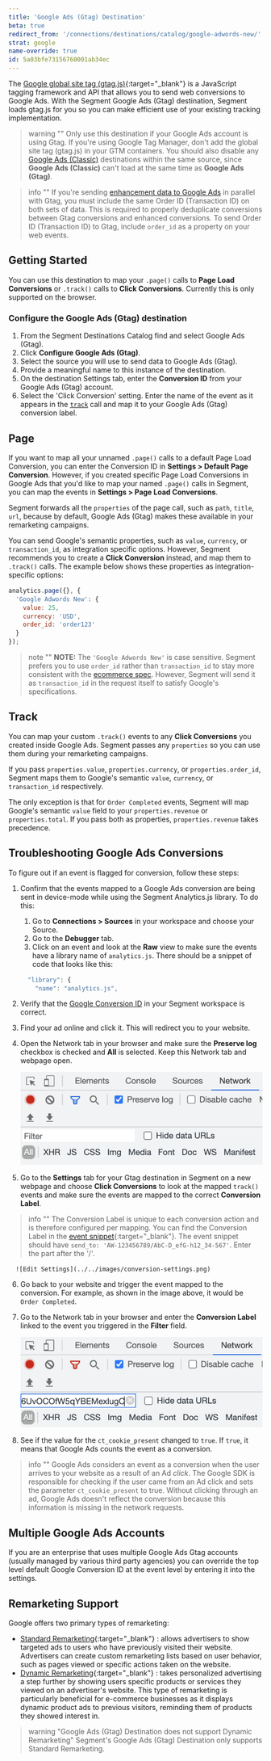 ```yaml
---
title: 'Google Ads (Gtag) Destination'
beta: true
redirect_from: '/connections/destinations/catalog/google-adwords-new/'
strat: google
name-override: true
id: 5a03bfe73156760001ab34ec
---
```


The [Google global site tag (gtag.js)](https://support.google.com/google-ads/answer/7548399?hl=en){:target="_blank"} is a JavaScript tagging framework and API that allows you to send web conversions to Google Ads. With the Segment Google Ads (Gtag) destination, Segment loads gtag.js for you so you can make efficient use of your existing tracking implementation.

> warning ""
> Only use this destination if your Google Ads account is using Gtag. If you're using Google Tag Manager, don't add the global site tag (gtag.js) in your GTM containers. You should also disable any [Google Ads (Classic)](/docs/connections/destinations/catalog/adwords/) destinations within the same source, since **Google Ads (Classic)** can't load at the same time as **Google Ads (Gtag)**.

> info ""
> If you're sending [enhancement data to Google Ads](/docs/connections/destinations/catalog/actions-google-enhanced-conversions/) in parallel with Gtag, you must include the same Order ID (Transaction ID) on both sets of data. This is required to properly deduplicate conversions between Gtag conversions and enhanced conversions. To send Order ID (Transaction ID) to Gtag, include `order_id` as a property on your web events. 

## Getting Started

You can use this destination to map your `.page()` calls to **Page Load Conversions** or `.track()` calls to **Click Conversions**. Currently this is only supported on the browser.

### Configure the Google Ads (Gtag) destination

1. From the Segment Destinations Catalog find and select Google Ads (Gtag).
2. Click **Configure Google Ads (Gtag)**.
3. Select the source you will use to send data to Google Ads (Gtag).
4. Provide a meaningful name to this instance of the destination.
5. On the destination Settings tab, enter the **Conversion ID** from your Google Ads (Gtag) account. 
6. Select the 'Click Conversion' setting. Enter the name of the event as it appears in the [`track`](/docs/connections/spec/track) call and map it to your Google Ads (Gtag) conversion label.

## Page

If you want to map all your unnamed `.page()` calls to a default Page Load Conversion, you can enter the Conversion ID in **Settings > Default Page Conversion**. However, if you created specific Page Load Conversions in Google Ads that you'd like to map your named `.page()` calls in Segment, you can map the events in **Settings > Page Load Conversions**.

Segment forwards all the `properties` of the page call, such as `path`, `title`, `url`, because by default, Google Ads (Gtag) makes these available in your remarketing campaigns.

You can send Google's semantic properties, such as `value`, `currency`, or `transaction_id`, as integration specific options. However, Segment recommends you to  create a **Click Conversion** instead, and map them to `.track()` calls. The example below shows these properties as integration-specific options:

```javascript
analytics.page({}, {
  'Google Adwords New': {
    value: 25,
    currency: 'USD',
    order_id: 'order123'
  }
});
```

> note ""
> **NOTE:** The `'Google Adwords New'` is case sensitive. Segment prefers you to use `order_id` rather than  `transaction_id` to stay more consistent with the [ecommerce spec](/docs/connections/spec/ecommerce/v2). However, Segment will send it as `transaction_id` in the request itself to satisfy Google's specifications.

## Track

You can map your custom `.track()` events to any **Click Conversions** you created inside Google Ads. Segment passes any `properties` so you can use them during your remarketing campaigns.

If you pass `properties.value`, `properties.currency`, or `properties.order_id`, Segment maps them to Google's semantic `value`, `currency`, or `transaction_id` respectively.

The only exception is that for `Order Completed` events, Segment will map Google's semantic `value` field to your `properties.revenue` or `properties.total`. If you pass both as properties, `properties.revenue` takes precedence.

## Troubleshooting Google Ads Conversions
To figure out if an event is flagged for conversion, follow these steps:
1. Confirm that the events mapped to a Google Ads conversion are being sent in device-mode while using the Segment Analytics.js library. To do this:
    1. Go to **Connections > Sources** in your workspace and choose your Source.
    2. Go to the **Debugger** tab.
    3. Click on an event and look at the **Raw** view to make sure the events have a library name of `analytics.js`. There should be a snippet of code that looks like this:

      ```js
        "library": {
          "name": "analytics.js",
      ```

2. Verify that the [Google Conversion ID](/docs/connections/destinations/catalog/google-ads-gtag/#google-conversion-id) in your Segment workspace is correct.
3. Find your ad online and click it. This will redirect you to your website.
4. Open the Network tab in your browser and make sure the **Preserve log** checkbox is checked and **All** is selected. Keep this Network tab and webpage open.

      ![Network tab](../../images/network-tab.png)

5. Go to the **Settings** tab for your Gtag destination in Segment on a new webpage and choose **Click Conversions** to look at the mapped `track()` events and make sure the events are mapped to the correct **Conversion Label**.

> info ""
> The Conversion Label is unique to each conversion action and is therefore configured per mapping. You can find the Conversion Label in the [event snippet](https://support.google.com/google-ads/answer/7548399?hl=en#:~:text=For%20website%20conversion,currency%27%3A%20%27USD%27%0A%20%20%20%20%20%20%7D){:target="_blank"}. The event snippet should have `send_to: 'AW-123456789/AbC-D_efG-h12_34-567'`. Enter the part after the '/'.

      ![Edit Settings](../../images/conversion-settings.png)

6. Go back to your website and trigger the event mapped to the conversion. For example, as shown in the image above, it would be `Order Completed`.
7. Go to the Network tab in your browser and enter the **Conversion Label** linked to the event you triggered in the **Filter** field.

      ![Network tab](../../images/network-tab-search.png)

8. See if the value for the `ct_cookie_present` changed to `true`. If `true`, it means that Google Ads counts the event as a conversion.  

> info ""
> Google Ads considers an event as a conversion when the user arrives to your website as a result of an Ad _click_. The Google SDK is responsible for checking if the user came from an Ad click and sets the parameter `ct_cookie_present` to true. Without clicking through an ad, Google Ads doesn't reflect the conversion because this information is missing in the network requests.

## Multiple Google Ads Accounts

If you are an enterprise that uses multiple Google Ads Gtag accounts (usually managed by various third party agencies) you can override the top level default Google Conversion ID at the event level by entering it into the settings.

## Remarketing Support 

Google offers two primary types of remarketing: 

* [Standard Remarketing](https://support.google.com/google-ads/answer/2453998){:target="_blank"} : allows advertisers to show targeted ads to users who have previously visited their website. Advertisers can create custom remarketing lists based on user behavior, such as pages viewed or specific actions taken on the website.
* [Dynamic Remarketing](https://support.google.com/google-ads/answer/3103357){:target="_blank"} : takes personalized advertising a step further by showing users specific products or services they viewed on an advertiser's website. This type of remarketing is particularly beneficial for e-commerce businesses as it displays dynamic product ads to previous visitors, reminding them of products they showed interest in.

> warning "Google Ads (Gtag) Destination does not support Dynamic Remarketing"
> Segment's Google Ads (Gtag) Destination only supports Standard Remarketing. 

